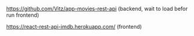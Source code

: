 https://github.com/Vitz/app-movies-rest-api (backend, wait to load befor run frontend)


https://react-rest-api-imdb.herokuapp.com/ (frontend)
